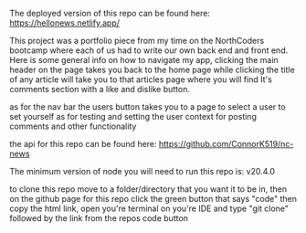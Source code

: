 The deployed version of this repo can be found here: https://hellonews.netlify.app/

This project was a portfolio piece from my time on the NorthCoders bootcamp where each of us had to write our own back end and front end. Here is some general info on how to navigate my app, clicking the main header on the page takes you back to the home page while clicking the title of any article will take you to that articles page where you will find It's comments section with a like and dislike button.

as for the nav bar the users button takes you to a page to select a user to set yourself as for testing and setting the user context for posting comments and other functionality

the api for this repo can be found here: https://github.com/ConnorK519/nc-news

The minimum version of node you will need to run this repo is: v20.4.0

to clone this repo move to a folder/directory that you want it to be in, then on the github page for this repo click the green button that says "code" then copy the html link, open you're terminal on you're IDE and type "git clone" followed by the link from the repos code button
